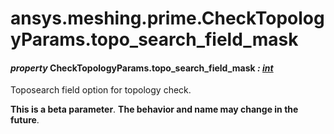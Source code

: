 <a id="ansys-meshing-prime-checktopologyparams-topo-search-field-mask"></a>

# ansys.meshing.prime.CheckTopologyParams.topo_search_field_mask

<a id="ansys.meshing.prime.CheckTopologyParams.topo_search_field_mask"></a>

#### *property* CheckTopologyParams.topo_search_field_mask *: [int](https://docs.python.org/3.11/library/functions.html#int)*

Toposearch field option for topology check.

**This is a beta parameter**. **The behavior and name may change in the future**.

<!-- !! processed by numpydoc !! -->
